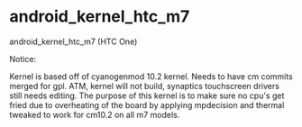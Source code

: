android_kernel_htc_m7
=====================

android_kernel_htc_m7 (HTC One)

Notice:

Kernel is based off of cyanogenmod 10.2 kernel. Needs to have cm commits merged for gpl. ATM, kernel will not build, synaptics touchscreen drivers still needs editing. The purpose of this kernel is to make sure no cpu's get fried due to overheating of the board by applying mpdecision and thermal tweaked to work for cm10.2 on all m7 models.
